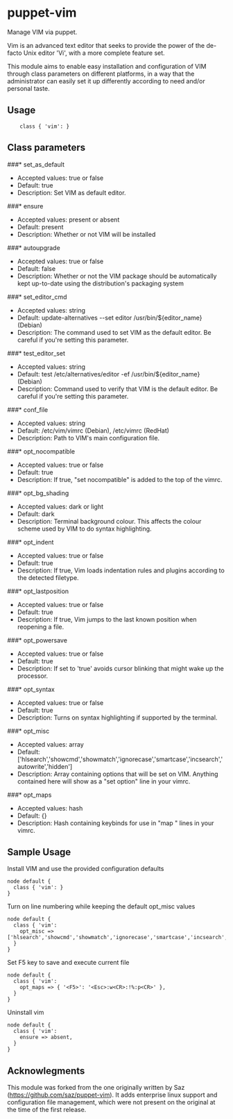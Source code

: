 # puppet-vim

Manage VIM via puppet.

Vim is an advanced text editor that seeks to provide the power of the de-facto Unix editor 'Vi', with a more complete feature set. 

This module aims to enable easy installation and configuration of VIM through class parameters on different platforms, in a way that the administrator can easily set it up differently according to need and/or personal taste.

## Usage

```
    class { 'vim': }
```

## Class parameters
###* set_as_default
* Accepted values: true or false
* Default: true
* Description: Set VIM as default editor.

###* ensure 
* Accepted values: present or absent 
* Default: present
* Description: Whether or not VIM will be installed

###* autoupgrade 
* Accepted values: true or false
* Default: false
* Description: Whether or not the VIM package should be automatically kept up-to-date using the distribution's packaging system

###* set_editor_cmd
* Accepted values: string
* Default: update-alternatives --set editor /usr/bin/${editor_name} (Debian)
* Description: The command used to set VIM as the default editor. Be careful if you're setting this parameter.

###* test_editor_set 
* Accepted values: string
* Default: test /etc/alternatives/editor -ef /usr/bin/${editor_name} (Debian)
* Description: Command used to verify that VIM is the default editor. Be careful if you're setting this parameter.

###* conf_file
* Accepted values: string
* Default: /etc/vim/vimrc (Debian), /etc/vimrc (RedHat)
* Description: Path to VIM's main configuration file.

###* opt_nocompatible
* Accepted values: true or false
* Default: true
* Description: If true, "set nocompatible" is added to the top of the vimrc.

###* opt_bg_shading
* Accepted values: dark or light
* Default: dark
* Description: Terminal background colour. This affects the colour scheme used by VIM to do syntax highlighting.

###* opt_indent
* Accepted values: true or false
* Default: true
* Description: If true, Vim loads indentation rules and plugins according to the detected filetype.

###* opt_lastposition
* Accepted values: true or false
* Default: true
* Description: If true, Vim jumps to the last known position when reopening a file.

###* opt_powersave
* Accepted values: true or false
* Default: true
* Description: If set to 'true' avoids cursor blinking that might wake up the processor.

###* opt_syntax
* Accepted values: true or false
* Default: true
* Description: Turns on syntax highlighting if supported by the terminal.

###* opt_misc
* Accepted values: array
* Default: ['hlsearch','showcmd','showmatch','ignorecase','smartcase','incsearch','autowrite','hidden']
* Description: Array containing options that will be set on VIM. Anything contained here will show as a "set option" line in your vimrc.

###* opt_maps
* Accepted values: hash
* Default: {}
* Description: Hash containing keybinds for use in "map <k> <v>" lines in your vimrc.

## Sample Usage
Install VIM and use the provided configuration defaults
```
node default {
  class { 'vim': }
}
```
Turn on line numbering while keeping the default opt_misc values
```
node default {
  class { 'vim':
    opt_misc => ['hlsearch','showcmd','showmatch','ignorecase','smartcase','incsearch','autowrite','hidden','number'],
  }
}
```
Set F5 key to save and execute current file
```
node default {
  class { 'vim':
    opt_maps => { '<F5>': '<Esc>:w<CR>:!%:p<CR>' },
  }
}
```
Uninstall vim
```
node default {
  class { 'vim':
    ensure => absent,
  }
}
```

## Acknowlegments
This module was forked from the one originally written by Saz (https://github.com/saz/puppet-vim). It adds enterprise linux support and configuration file management, which were not present on the original at the time of the first release.
